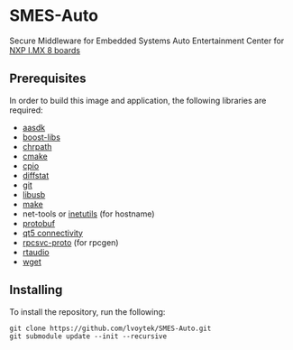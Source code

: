 # SMES-Auto
Secure Middleware for Embedded Systems Auto Entertainment Center for [NXP I.MX 8 boards](https://www.toradex.com/computer-on-modules/apalis-arm-family/nxp-imx-8?gclid=Cj0KCQiAtqL-BRC0ARIsAF4K3WEkRHQzwlGkT92Ql1ndu3BpCU0Ys18Lm2J1QGvWVhmb-NUwM7mJPiQaAoXwEALw_wcB)

## Prerequisites
In order to build this image and application, the following libraries are required:
* [aasdk](https://github.com/f1xpl/aasdk)
* [boost-libs](https://www.boost.org/)
* [chrpath](https://directory.fsf.org/wiki/Chrpath)
* [cmake](https://cmake.org/)
* [cpio](https://www.gnu.org/software/cpio/)
* [diffstat](https://invisible-island.net/diffstat/)
* [git](https://git-scm.com/)
* [libusb](https://libusb.info/)
* [make](https://www.gnu.org/software/make/)
* net-tools or [inetutils](https://www.gnu.org/software/inetutils/) (for hostname)
* [protobuf](https://developers.google.com/protocol-buffers)
* [qt5 connectivity](https://www.qt.io/)
* [rpcsvc-proto](https://github.com/thkukuk/rpcsvc-proto) (for rpcgen)
* [rtaudio](https://github.com/thestk/rtaudio)
* [wget](https://www.gnu.org/software/wget/)

## Installing
To install the repository, run the following:
```shell
git clone https://github.com/lvoytek/SMES-Auto.git
git submodule update --init --recursive
```